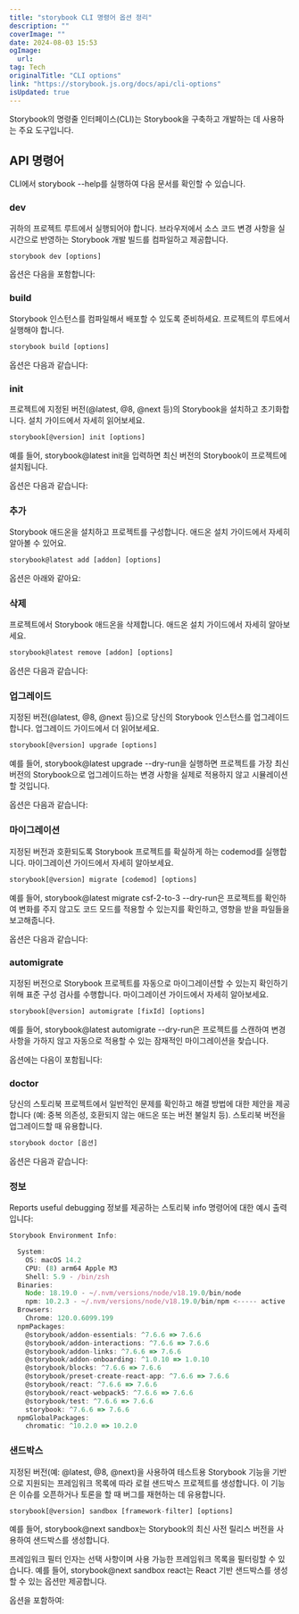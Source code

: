 ```yaml
---
title: "storybook CLI 명령어 옵션 정리"
description: ""
coverImage: ""
date: 2024-08-03 15:53
ogImage: 
  url: 
tag: Tech
originalTitle: "CLI options"
link: "https://storybook.js.org/docs/api/cli-options"
isUpdated: true
---
```







Storybook의 명령줄 인터페이스(CLI)는 Storybook을 구축하고 개발하는 데 사용하는 주요 도구입니다.

## API 명령어

CLI에서 storybook --help를 실행하여 다음 문서를 확인할 수 있습니다.

### dev



귀하의 프로젝트 루트에서 실행되어야 합니다. 브라우저에서 소스 코드 변경 사항을 실시간으로 반영하는 Storybook 개발 빌드를 컴파일하고 제공합니다.

```js
storybook dev [options]
```

옵션은 다음을 포함합니다:

### build



Storybook 인스턴스를 컴파일해서 배포할 수 있도록 준비하세요. 프로젝트의 루트에서 실행해야 합니다.

```js
storybook build [options]
```

옵션은 다음과 같습니다:

### init



프로젝트에 지정된 버전(@latest, @8, @next 등)의 Storybook을 설치하고 초기화합니다. 설치 가이드에서 자세히 읽어보세요.

```js
storybook[@version] init [options]
```

예를 들어, storybook@latest init을 입력하면 최신 버전의 Storybook이 프로젝트에 설치됩니다.

옵션은 다음과 같습니다:



### 추가

Storybook 애드온을 설치하고 프로젝트를 구성합니다. 애드온 설치 가이드에서 자세히 알아볼 수 있어요.

```js
storybook@latest add [addon] [options]
```

옵션은 아래와 같아요:



### 삭제

프로젝트에서 Storybook 애드온을 삭제합니다. 애드온 설치 가이드에서 자세히 알아보세요.

```js
storybook@latest remove [addon] [options]
```

옵션은 다음과 같습니다:



### 업그레이드

지정된 버전(@latest, @8, @next 등)으로 당신의 Storybook 인스턴스를 업그레이드합니다. 업그레이드 가이드에서 더 읽어보세요.

```js
storybook[@version] upgrade [options]
```

예를 들어, storybook@latest upgrade --dry-run을 실행하면 프로젝트를 가장 최신 버전의 Storybook으로 업그레이드하는 변경 사항을 실제로 적용하지 않고 시뮬레이션할 것입니다.



옵션은 다음과 같습니다:

### 마이그레이션

지정된 버전과 호환되도록 Storybook 프로젝트를 확실하게 하는 codemod를 실행합니다. 마이그레이션 가이드에서 자세히 알아보세요.

```js
storybook[@version] migrate [codemod] [options]
```



예를 들어, storybook@latest migrate csf-2-to-3 --dry-run은 프로젝트를 확인하여 변화를 주지 않고도 코드 모드를 적용할 수 있는지를 확인하고, 영향을 받을 파일들을 보고해줍니다.

옵션은 다음과 같습니다:

### automigrate

지정된 버전으로 Storybook 프로젝트를 자동으로 마이그레이션할 수 있는지 확인하기 위해 표준 구성 검사를 수행합니다. 마이그레이션 가이드에서 자세히 알아보세요.



```js
storybook[@version] automigrate [fixId] [options]
```

예를 들어, storybook@latest automigrate --dry-run은 프로젝트를 스캔하여 변경 사항을 가하지 않고 자동으로 적용할 수 있는 잠재적인 마이그레이션을 찾습니다.

옵션에는 다음이 포함됩니다:

### doctor



당신의 스토리북 프로젝트에서 일반적인 문제를 확인하고 해결 방법에 대한 제안을 제공합니다 (예: 중복 의존성, 호환되지 않는 애드온 또는 버전 불일치 등). 스토리북 버전을 업그레이드할 때 유용합니다.

```js
storybook doctor [옵션]
```

옵션은 다음과 같습니다:

### 정보



Reports useful debugging 정보를 제공하는 스토리북 info 명령어에 대한 예시 출력입니다:

```js
Storybook Environment Info:

  System:
    OS: macOS 14.2
    CPU: (8) arm64 Apple M3
    Shell: 5.9 - /bin/zsh
  Binaries:
    Node: 18.19.0 - ~/.nvm/versions/node/v18.19.0/bin/node
    npm: 10.2.3 - ~/.nvm/versions/node/v18.19.0/bin/npm <----- active
  Browsers:
    Chrome: 120.0.6099.199
  npmPackages:
    @storybook/addon-essentials: ^7.6.6 => 7.6.6
    @storybook/addon-interactions: ^7.6.6 => 7.6.6
    @storybook/addon-links: ^7.6.6 => 7.6.6
    @storybook/addon-onboarding: ^1.0.10 => 1.0.10
    @storybook/blocks: ^7.6.6 => 7.6.6
    @storybook/preset-create-react-app: ^7.6.6 => 7.6.6
    @storybook/react: ^7.6.6 => 7.6.6
    @storybook/react-webpack5: ^7.6.6 => 7.6.6
    @storybook/test: ^7.6.6 => 7.6.6
    storybook: ^7.6.6 => 7.6.6
  npmGlobalPackages:
    chromatic: ^10.2.0 => 10.2.0
```



### 샌드박스

지정된 버전(예: @latest, @8, @next)을 사용하여 테스트용 Storybook 기능을 기반으로 지원되는 프레임워크 목록에 따라 로컬 샌드박스 프로젝트를 생성합니다. 이 기능은 이슈를 오픈하거나 토론을 할 때 버그를 재현하는 데 유용합니다.

```js
storybook[@version] sandbox [framework-filter] [options]
```

예를 들어, storybook@next sandbox는 Storybook의 최신 사전 릴리스 버전을 사용하여 샌드박스를 생성합니다.



프레임워크 필터 인자는 선택 사항이며 사용 가능한 프레임워크 목록을 필터링할 수 있습니다. 예를 들어, storybook@next sandbox react는 React 기반 샌드박스를 생성할 수 있는 옵션만 제공합니다.

옵션을 포함하여:
